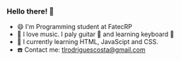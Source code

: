 ### Hello there! 👋


- 😄 I'm Programming student at FatecRP
- 🎼 I love music. I paly guitar 🎸 and learning keyboard 🎹
- 🏹 I currently learning HTML, JavaScipt and CSS.
- ☎️ Contact me: tlrodriguescosta@gmail.com

